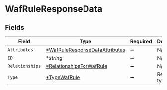 # WafRuleResponseData


## Fields

| Field                                                                                  | Type                                                                                   | Required                                                                               | Description                                                                            | Example                                                                                |
| -------------------------------------------------------------------------------------- | -------------------------------------------------------------------------------------- | -------------------------------------------------------------------------------------- | -------------------------------------------------------------------------------------- | -------------------------------------------------------------------------------------- |
| `Attributes`                                                                           | [*WafRuleResponseDataAttributes](../../models/shared/wafruleresponsedataattributes.md) | :heavy_minus_sign:                                                                     | N/A                                                                                    |                                                                                        |
| `ID`                                                                                   | **string*                                                                              | :heavy_minus_sign:                                                                     | N/A                                                                                    | 3krg2uUGZzb2W9Euo4moOR                                                                 |
| `Relationships`                                                                        | [*RelationshipsForWafRule](../../models/shared/relationshipsforwafrule.md)             | :heavy_minus_sign:                                                                     | N/A                                                                                    |                                                                                        |
| `Type`                                                                                 | [*TypeWafRule](../../models/shared/typewafrule.md)                                     | :heavy_minus_sign:                                                                     | Resource type.                                                                         |                                                                                        |